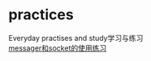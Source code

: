 # practices
Everyday practises and study学习与练习  
[messager和socket的使用练习](https://github.com/dijiubuzhan/SocketTest.git)